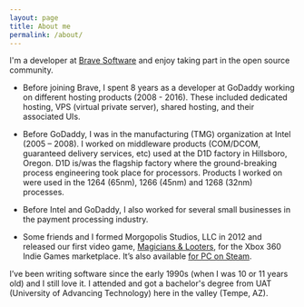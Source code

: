 ```yaml
---
layout: page
title: About me
permalink: /about/
---
```


I'm a developer at [Brave Software](https://brave.com) and enjoy taking part in the open source community.

- Before joining Brave, I spent 8 years as a developer at GoDaddy working on different hosting products (2008 - 2016). These included dedicated hosting, VPS (virtual private server), shared hosting, and their associated UIs.

- Before GoDaddy, I was in the manufacturing (TMG) organization at Intel (2005 – 2008). I worked on middleware products (COM/DCOM, guaranteed delivery services, etc) used at the D1D factory in Hillsboro, Oregon. D1D is/was the flagship factory where the ground-breaking process engineering took place for processors. Products I worked on were used in the 1264 (65nm), 1266 (45nm) and 1268 (32nm) processes.

- Before Intel and GoDaddy, I also worked for several small businesses in the payment processing industry.

- Some friends and I formed Morgopolis Studios, LLC in 2012 and released our first video game, [Magicians &amp; Looters](http://mal-game.com/), for the Xbox 360 Indie Games marketplace. It’s also available [for PC on Steam](https://store.steampowered.com/app/284180/Magicians__Looters/).

I’ve been writing software since the early 1990s (when I was 10 or 11 years old) and I still love it. I attended and got a bachelor's degree from UAT (University of Advancing Technology) here in the valley (Tempe, AZ).
